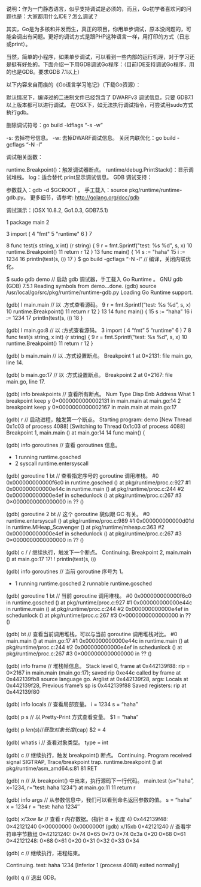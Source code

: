 说明：作为一门静态语言，似乎支持调试是必须的，而且，Go初学者喜欢问的问题也是：大家都用什么IDE？怎么调试？

其实，Go是为多核和并发而生，真正的项目，你用单步调试，原本没问题的，可能会调出有问题。更好的调试方式是跟PHP这种语言一样，用打印的方式（日志或print）。

当然，简单的小程序，如果单步调试，可以看到一些内部的运行机理，对于学习还是挺有好处的。下面介绍一下用GDB调试Go程序：（目前IDE支持调试Go程序，用的也是GDB。要求GDB 7.1以上）

以下内容来自雨痕的《Go语言学习笔记》（下载Go资源）：

默认情况下，编译过的二进制文件已经包含了 DWARFv3 调试信息，只要 GDB7.1 以上版本都可以进行调试。 在OSX下，如无法执行调试指令，可尝试用sudo方式执行gdb。

删除调试符号：go build -ldflags “-s -w”

-s: 去掉符号信息。
-w: 去掉DWARF调试信息。
关闭内联优化：go build -gcflags “-N -l”

调试相关函数：

runtime.Breakpoint()：触发调试器断点。
runtime/debug.PrintStack()：显示调试堆栈。
log：适合替代 print显示调试信息。
GDB 调试支持：

参数载入：gdb -d $GCROOT 。
手工载入：source pkg/runtime/runtime-gdb.py。
更多细节，请参考: http://golang.org/doc/gdb

调试演示：(OSX 10.8.2, Go1.0.3, GDB7.5.1)

1
package main
2
 
3
import (
4
    "fmt"
5
    "runtime"
6
)
7
 
8
func test(s string, x int) (r string) {
9
    r = fmt.Sprintf("test: %s %d", s, x)
10
    runtime.Breakpoint()
11
    return r
12
}
13
func main() {
14
    s := "haha"
15
    i := 1234
16
    println(test(s, i))
17
}
$ go build -gcflags “-N -l” // 编译，关闭内联优化。

$ sudo gdb demo // 启动 gdb 调试器，手工载入 Go Runtime 。
GNU gdb (GDB) 7.5.1
Reading symbols from demo…done.
(gdb) source /usr/local/go/src/pkg/runtime/runtime-gdb.py
Loading Go Runtime support.

(gdb) l main.main // 以 .方式查看源码。
9 r = fmt.Sprintf(“test: %s %d”, s, x)
10 runtime.Breakpoint()
11 return r
12 }
13
14 func main() {
15 s := “haha”
16 i := 1234
17 println(test(s, i))
18 }

(gdb) l main.go:8 // 以 :方式查看源码。
3 import (
4 “fmt”
5 “runtime”
6 )
7
8 func test(s string, x int) (r string) {
9 r = fmt.Sprintf(“test: %s %d”, s, x)
10 runtime.Breakpoint()
11 return r
12 }

(gdb) b main.main // 以 .方式设置断点。
Breakpoint 1 at 0×2131: file main.go, line 14.

(gdb) b main.go:17 // 以 :方式设置断点。
Breakpoint 2 at 0×2167: file main.go, line 17.

(gdb) info breakpoints // 查看所有断点。
Num Type Disp Enb Address What
1 breakpoint keep y 0×0000000000002131 in main.main at main.go:14
2 breakpoint keep y 0×0000000000002167 in main.main at main.go:17

(gdb) r // 启动进程，触发第一个断点。
Starting program: demo
[New Thread 0x1c03 of process 4088]
[Switching to Thread 0x1c03 of process 4088]
Breakpoint 1, main.main () at main.go:14
14 func main() {

(gdb) info goroutines // 查看 goroutines 信息。
* 1 running runtime.gosched
* 2 syscall runtime.entersyscall

(gdb) goroutine 1 bt // 查看指定序号的 goroutine 调用堆栈。
#0 0x000000000000f6c0 in runtime.gosched () at pkg/runtime/proc.c:927
#1 0x000000000000e44c in runtime.main () at pkg/runtime/proc.c:244
#2 0x000000000000e4ef in schedunlock () at pkg/runtime/proc.c:267
#3 0×0000000000000000 in ?? ()

(gdb) goroutine 2 bt // 这个 goroutine 貌似跟 GC 有关。
#0 runtime.entersyscall () at pkg/runtime/proc.c:989
#1 0x000000000000d01d in runtime.MHeap_Scavenger () at pkg/runtime/mheap.c:363
#2 0x000000000000e4ef in schedunlock () at pkg/runtime/proc.c:267
#3 0×0000000000000000 in ?? ()

(gdb) c / / 继续执行，触发下一个断点。
Continuing.
Breakpoint 2, main.main () at main.go:17
17! ! println(test(s, i))

(gdb) info goroutines // 当前 goroutine 序号为 1。
* 1 running runtime.gosched
2 runnable runtime.gosched

(gdb) goroutine 1 bt // 当前 goroutine 调用堆栈。
#0 0x000000000000f6c0 in runtime.gosched () at pkg/runtime/proc.c:927
#1 0x000000000000e44c in runtime.main () at pkg/runtime/proc.c:244
#2 0x000000000000e4ef in schedunlock () at pkg/runtime/proc.c:267
#3 0×0000000000000000 in ?? ()

(gdb) bt // 查看当前调⽤堆栈，可以与当前 goroutine 调用堆栈对比。
#0 main.main () at main.go:17
#1 0x000000000000e44c in runtime.main () at pkg/runtime/proc.c:244
#2 0x000000000000e4ef in schedunlock () at pkg/runtime/proc.c:267
#3 0×0000000000000000 in ?? ()

(gdb) info frame // 堆栈帧信息。
Stack level 0, frame at 0x442139f88:
rip = 0×2167 in main.main (main.go:17); saved rip 0xe44c
called by frame at 0x442139fb8
source language go.
Arglist at 0x442139f28, args:
Locals at 0x442139f28, Previous frame’s sp is 0x442139f88
Saved registers:
rip at 0x442139f80

(gdb) info locals // 查看局部变量。
i = 1234
s = “haha”

(gdb) p s // 以 Pretty-Print 方式查看变量。
$1 = “haha”

(gdb) p $len(s) // 获取对象长度($cap)
$2 = 4

(gdb) whatis i // 查看对象类型。
type = int

(gdb) c // 继续执行，触发 breakpoint() 断点。
Continuing.
Program received signal SIGTRAP, Trace/breakpoint trap.
runtime.breakpoint () at pkg/runtime/asm_amd64.s:81
81 RET

(gdb) n // 从 breakpoint() 中出来，执行源码下一行代码。
main.test (s=”haha”, x=1234, r=”test: haha 1234″) at main.go:11
11 return r

(gdb) info args // 从参数信息中，我们可以看到命名返回参数的值。
s = “haha”
x = 1234
r = “test: haha 1234″

(gdb) x/3xw &r // 查看 r 内存数据。(指针 8 + 长度 4)
0x442139f48: 0×42121240 0×00000000 0x0000000f
(gdb) x/15xb 0×42121240 // 查看字符串字节数组
0×42121240: 0×74 0×65 0×73 0×74 0x3a 0×20 0×68 0×61
0×42121248: 0×68 0×61 0×20 0×31 0×32 0×33 0×34

(gdb) c // 继续执行，进程结束。

Continuing.
test: haha 1234
[Inferior 1 (process 4088) exited normally]

(gdb) q // 退出 GDB。
